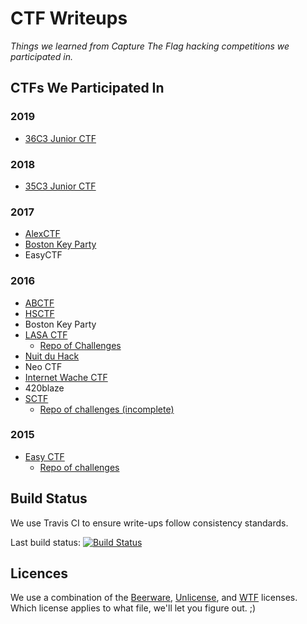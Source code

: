 # CTF Writeups

*Things we learned from Capture The Flag hacking competitions we participated in.*

## CTFs We Participated In

### 2019
* [36C3 Junior CTF](https://2019.ctf.link/public/login)

### 2018
* [35C3 Junior CTF](https://archive.aachen.ccc.de/junior.35c3ctf.ccc.ac/)

### 2017
* [AlexCTF](https://ctf.oddcoder.com/)
* [Boston Key Party](http://bostonkey.party/)
* EasyCTF

### 2016
* [ABCTF](http://abctf.xyz/)
* [HSCTF](https://compete.hsctf.com/)
* Boston Key Party
* [LASA CTF](https://lasactf.com/)
  * [Repo of Challenges](https://github.com/LASACTF/LASACTF-Problems/tree/master/Problems)
* [Nuit du Hack](https://quals.nuitduhack.com/)
* Neo CTF
* [Internet Wache CTF](https://ctf.internetwache.org/)
* 420blaze
* [SCTF](https://compete.sctf.io/2016q1/index.php)
  * [Repo of challenges (incomplete)](https://github.com/failedxyz/sctf-2016q1)

### 2015

* [Easy CTF](http://easyctf.com/)
  * [Repo of challenges](https://writeups.easyctf.com/)

## Build Status

We use Travis CI to ensure write-ups follow consistency standards.

Last build status: [![Build Status](https://travis-ci.org/HackThisSite/CTF-Writeups.svg?branch=master)](https://travis-ci.org/HackThisSite/CTF-Writeups)

## Licences

We use a combination of the [Beerware](https://tldrlegal.com/license/beerware-license), [Unlicense](http://unlicense.org), and [WTF](http://www.wtfpl.net/txt/copying) licenses. Which license applies to what file, we'll let you figure out. ;)

